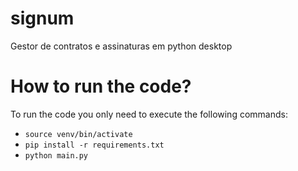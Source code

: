 # signum
Gestor de contratos e assinaturas em python desktop

# How to run the code?
To run the code you only need to execute the following commands:
- `source venv/bin/activate`
- `pip install -r requirements.txt`
- `python main.py`